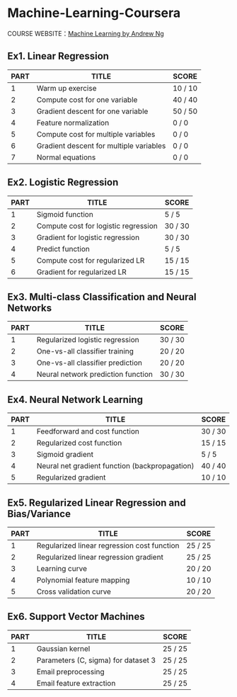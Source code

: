 # Machine-Learning-Coursera

COURSE WEBSITE：[Machine Learning by Andrew Ng](https://www.coursera.org/learn/machine-learning)

## Ex1. Linear Regression

| PART | TITLE                                   | SCORE   |
| ---- | --------------------------------------- | ------- |
| 1    | Warm up exercise                        | 10 / 10 |
| 2    | Compute cost for one variable           | 40 / 40 |
| 3    | Gradient descent for one variable       | 50 / 50 |
| 4    | Feature normalization                   | 0 / 0   |
| 5    | Compute cost for multiple variables     | 0 / 0   |
| 6    | Gradient descent for multiple variables | 0 / 0   |
| 7    | Normal equations                        | 0 / 0   |

## Ex2. Logistic Regression

| PART | TITLE                                | SCORE   |
| ---- | ------------------------------------ | ------- |
| 1    | Sigmoid function                     | 5 / 5   |
| 2    | Compute cost for logistic regression | 30 / 30 |
| 3    | Gradient for logistic regression     | 30 / 30 |
| 4    | Predict function                     | 5 / 5   |
| 5    | Compute cost for regularized LR      | 15 / 15 |
| 6    | Gradient for regularized LR          | 15 / 15 |

## Ex3. Multi-class Classification and Neural Networks

| PART | TITLE                              | SCORE   |
| ---- | ---------------------------------- | ------- |
| 1    | Regularized logistic regression    | 30 / 30 |
| 2    | One-vs-all classifier training     | 20 / 20 |
| 3    | One-vs-all classifier prediction   | 20 / 20 |
| 4    | Neural network prediction function | 30 / 30 |

## Ex4. Neural Network Learning

| PART | TITLE                                    | SCORE   |
| ---- | ---------------------------------------- | ------- |
| 1    | Feedforward and cost function            | 30 / 30 |
| 2    | Regularized cost function                | 15 / 15 |
| 3    | Sigmoid gradient                         | 5 / 5   |
| 4    | Neural net gradient function (backpropagation) | 40 / 40 |
| 5    | Regularized gradient                     | 10 / 10 |

## Ex5. Regularized Linear Regression and Bias/Variance

| PART | TITLE                                    | SCORE   |
| ---- | ---------------------------------------- | ------- |
| 1    | Regularized linear regression cost function | 25 / 25 |
| 2    | Regularized linear regression gradient   | 25 / 25 |
| 3    | Learning curve                           | 20 / 20 |
| 4    | Polynomial feature mapping               | 10 / 10 |
| 5    | Cross validation curve                   | 20 / 20 |

## Ex6. Support Vector Machines

| PART | TITLE                               | SCORE   |
| ---- | ----------------------------------- | ------- |
| 1    | Gaussian kernel                     | 25 / 25 |
| 2    | Parameters (C, sigma) for dataset 3 | 25 / 25 |
| 3    | Email preprocessing                 | 25 / 25 |
| 4    | Email feature extraction            | 25 / 25 |